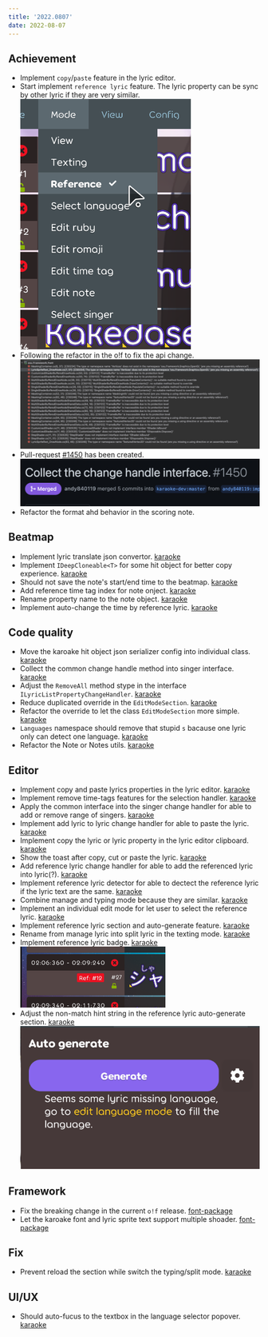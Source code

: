 ```yaml
---
title: '2022.0807'
date: 2022-08-07
---
```


## Achievement
- Implement `copy`/`paste` feature in the lyric editor.
- Start implement `reference lyric` feature. The lyric property can be sync by other lyric if they are very similar.    
![](res/2022-08-07-11-32-19.png)
- Following the refactor in the o!f to fix the api change.    
![](res/2022-08-07-11-27-54.png)
- Pull-request [#1450](https://github.com/karaoke-dev/karaoke/pull/1450) has been created.    
![](res/2022-08-07-11-33-01.png)
- Refactor the format ahd behavior in the scoring note.

## Beatmap
- Implement lyric translate json convertor. [karaoke](#1492#1493@andy840119)
- Implement `IDeepCloneable<T>` for some hit object for better copy experience. [karaoke](#1482#1490@andy840119)
- Should not save the note's start/end time to the beatmap. [karaoke](#1496#1497@andy840119)
- Add reference time tag index for note onject. [karaoke](#1498@andy840119)
- Rename property name to the note object. [karaoke](#1499@andy840119)
- Implement auto-change the time by reference lyric. [karaoke](#1500@andy840119)

## Code quality
- Move the karoake hit object json serializer config into individual class. [karaoke](#1448@andy840119)
- Collect the common change handle method into singer interface. [karaoke](#1448@andy840119)
- Adjust the `RemoveAll` method stype in the interface `ILyricListPropertyChangeHandler`. [karaoke](#1453#1462@andy840119)
- Reduce duplicated override in the `EditModeSection`. [karaoke](#1469#1476@andy840119)
- Refactor the override to let the class `EditModeSection` more simple. [karaoke](#1477#1481@andy840119)
- `Languages` namespace should remove that stupid `s` bacause one lyric only can detect one language. [karaoke](#1468#1484@andy840119)
- Refactor the Note or Notes utils. [karaoke](#1501#1502@andy840119)

## Editor
- Implement copy and paste lyrics properties in the lyric editor. [karaoke](#1449@andy840119)
- Implement remove time-tags features for the selection handler. [karaoke](#1451@andy840119)
- Apply the common interface into the singer change handler for able to add or remove range of singers. [karaoke](#1452@andy840119)
- Implement add lyric to lyric change handler for able to paste the lyric. [karaoke](#1454@andy840119)
- Implement copy the lyric or lyric property in the lyric editor clipboard. [karaoke](#1446#1455@andy840119)
- Show the toast after copy, cut or paste the lyric. [karaoke](#1457#1458@andy840119)
- Add reference lyric change handler for able to add the referenced lyric into lyric(?). [karaoke](#1465@andy840119)
- Implement reference lyric detector for able to dectect the reference lyric if the lyric text are the same. [karaoke](#1466@andy840119)
- Combine manage and typing mode because they are similar. [karaoke](#1471@andy840119)
- Implement an individual edit mode for let user to select the reference lyric. [karaoke](#1470#1473@andy840119)
- Implement reference lyric section and auto-generate feature. [karaoke](#1474@andy840119)
- Rename from manage lyric into split lyric in the texting mode. [karaoke](#1472#1478@andy840119)
- Implement reference lyric badge. [karaoke](#1480@andy840119)    
![](res/2022-08-07-11-09-12.png)
- Adjust the non-match hint string in the reference lyric auto-generate section. [karaoke](#1487#1494@andy840119)    
![](res/2022-08-07-11-16-28.png)

## Framework
- Fix the breaking change in the current `o!f` release. [font-package](#245@andy840119)
- Let the karoake font and lyric sprite text support multiple shoader. [font-package](#247@andy840119)

## Fix
- Prevent reload the section while switch the typing/split mode. [karaoke](#1485@andy840119)

## UI/UX
- Should auto-fucus to the textbox in the language selector popover. [karaoke](#1461#1463@andy840119)
